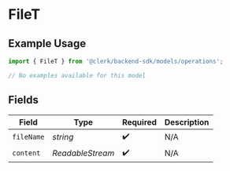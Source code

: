 # FileT

## Example Usage

```typescript
import { FileT } from '@clerk/backend-sdk/models/operations';

// No examples available for this model
```

## Fields

| Field      | Type                         | Required           | Description |
| ---------- | ---------------------------- | ------------------ | ----------- |
| `fileName` | _string_                     | :heavy_check_mark: | N/A         |
| `content`  | _ReadableStream<Uint8Array>_ | :heavy_check_mark: | N/A         |
